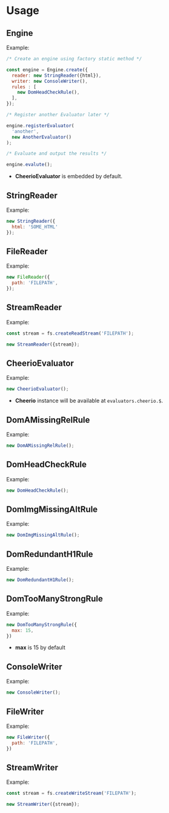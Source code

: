 # Usage

## Engine

Example:

```javascript
/* Create an engine using factory static method */

const engine = Engine.create({
  reader: new StringReader({html}),
  writer: new ConsoleWriter(),
  rules : [
    new DomHeadCheckRule(),
  ],
});

/* Register another Evaluator later */

engine.registerEvaluator(
  'another',
  new AnotherEvaluator()
);

/* Evaluate and output the results */

engine.evalute();
```

- **CheerioEvaluator** is embedded by default.

## StringReader

Example:

```javascript
new StringReader({
  html: 'SOME_HTML'
});
```

## FileReader

Example:

```javascript
new FileReader({
  path: 'FILEPATH',
});
```

## StreamReader

Example:

```javascript
const stream = fs.createReadStream('FILEPATH');

new StreamReader({stream});
```

## CheerioEvaluator

Example:

```javascript
new CheerioEvaluator();
```

- **Cheerio** instance will be available at `evaluators.cheerio.$`.

## DomAMissingRelRule

Example:

```javascript
new DomAMissingRelRule();
```

## DomHeadCheckRule

Example:

```javascript
new DomHeadCheckRule();
```

## DomImgMissingAltRule

Example:

```javascript
new DomImgMissingAltRule();
```

## DomRedundantH1Rule

Example:

```javascript
new DomRedundantH1Rule();
```

## DomTooManyStrongRule

Example:

```javascript
new DomTooManyStrongRule({
  max: 15,
})
```

- **max** is 15 by default

## ConsoleWriter

Example:

```javascript
new ConsoleWriter();
```

## FileWriter

Example:

```javascript
new FileWriter({
  path: 'FILEPATH',
})
```

## StreamWriter

Example:

```javascript
const stream = fs.createWriteStream('FILEPATH');

new StreamWriter({stream});
```